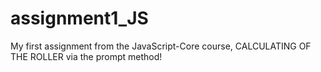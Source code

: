 # assignment1_JS
My first assignment from the JavaScript-Core course, CALCULATING OF THE ROLLER via the prompt method!
